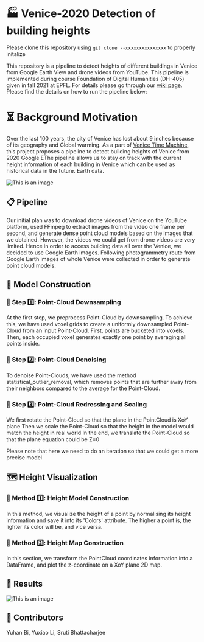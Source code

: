 # 🏭 Venice-2020 Detection of building heights
Please clone this repository using ```git clone --xxxxxxxxxxxxxxx``` to properly initalize

This repository is a pipeline to detect heights of different buildings in Venice from Google Earth View and drone videos from YouTube.
This pipeline is implemented during course Foundation of Digital Humanities (DH-405) given in fall 2021 at EPFL.
For details please go through our [wiki page](http://fdh.epfl.ch/index.php/Venice2020_Building_Heights_Detection).
Please find the details on how to run the pipeline below:

# ⏳ Background Motivation
Over the last 100 years, the city of Venice has lost about 9 inches because of its geography and Global warming. As a part of  [Venice Time Machine](https://en.wikipedia.org/wiki/Venice_Time_Machine), this project proposes a pipeline to detect building heights of Venice from 2020 Google EThe pipeline allows us to stay on track with the current height information of each building in Venice which can be used as historical data in the future. 
Earth data. 

![This is an image](http://fdh.epfl.ch/images/3/38/Venice_whole.png)

## 📋 Pipeline

Our initial plan was to download drone videos of Venice on the YouTube platform, used FFmpeg to extract images from the video one frame per second, and generate dense point cloud models based on the images that we obtained. However, the videos we could get from drone videos are very limited. Hence in order to access building data all over the Venice, we decided to use Google Earth images. Following  photogrammetry route from Google Earth images of whole Venice were collected in order to generate point cloud models.

## 🔮 Model Construction

### 📝 Step 1️⃣: Point-Cloud Downsampling
At the first step, we preprocess Point-Cloud by downsampling. To achieve this, we have used voxel grids to create a uniformly downsampled Point-Cloud from an input Point-Cloud. First, points are bucketed into voxels. Then, each occupied voxel generates exactly one point by averaging all points inside. 

### 📝 Step 2️⃣: Point-Cloud Denoising
To denoise Point-Clouds, we have used the method statistical_outlier_removal, which removes points that are further away from their neighbors compared to the average for the Point-Cloud.

### 📝 Step 3️⃣: Point-Cloud Redressing and Scaling 
We first rotate the Point-Cloud so that the plane in the PointCloud is XoY plane
Then we scale the Point-Cloud so that the height in the model would match the height in real world
In the end, we translate the Point-Cloud so that the plane equation could be Z=0

Please note that here we need to do an iteration so that we could get a more precise model

## 🗺️ Height Visualization

### 📝 Method 1️⃣: Height Model Construction

In this method, we visualize the height of a point by normalising its height information and save it into its 'Colors' attribute. The higher a point is, the lighter its color will be, and vice versa.

### 📝 Method 2️⃣: Height Map Construction
In this section, we transform the PointCloud coordinates information into a DataFrame, and plot the z-coordinate on a XoY plane 2D map.
## 🎉 Results

![This is an image](http://fdh.epfl.ch/images/4/47/Height_tab20c.png)

## 👤 Contributors
Yuhan Bi, Yuxiao Li, Sruti Bhattacharjee
